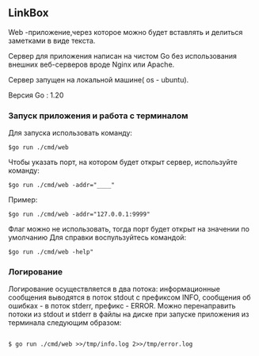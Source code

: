 ## LinkBox
Web -приложение,через которое можно будет вставлять и делиться заметками в виде текста.

Сервер для приложения написан на чистом Go без использования внешних веб-серверов вроде Nginx или Apache.

Сервер запущен на локальной машине( os - ubuntu).

Версия Go : 1.20

### Запуск приложения и работа с терминалом
Для запуска использовать команду:
```
$go run ./cmd/web
```
Чтобы указать порт, на котором будет открыт сервер, используйте команду:
```
$go run ./cmd/web -addr="____"
```

Пример:
```
$go run ./cmd/web -addr="127.0.0.1:9999"
```

Флаг можно не использовать, тогда порт будет открыт на значении по умолчанию
Для справки воспульзуйтесь командой:
```
$go run ./cmd/web -help"
```
### Логирование
Логирование осуществляется в два потока: информационные сообщения выводятся в поток stdout с префиксом INFO, сообщения об ошибках - в поток stderr, префикс - ERROR.
Можно перенаправить потоки из stdout и stderr в файлы на диске при запуске приложения из терминала следующим образом:
```

$ go run ./cmd/web >>/tmp/info.log 2>>/tmp/error.log
```